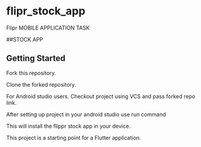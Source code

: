# flipr_stock_app

Flipr MOBILE APPLICATION TASK 

##STOCK APP

## Getting Started

Fork this repository.

Clone the forked repository.

For Android studio users.
Checkout project using VCS and pass forked repo link.

After setting up project in your android studio use run command

This will install the flippr stock app in your device.

This project is a starting point for a Flutter application.


